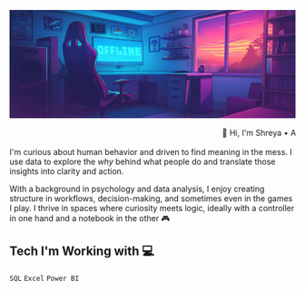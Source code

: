 <p align="center">
  <img src="./banner.png" alt="GitHub banner">
</p>

<p align="center">
  <marquee behavior="scroll" direction="left" scrollamount="5">
    🌟 Hi, I'm Shreya • Aspiring Data Analyst • Understanding Behavior, Patterns & Performance 🌟
  </marquee>
</p>

I'm curious about human behavior and driven to find meaning in the mess. I use data to explore the *why* behind what people do and translate those insights into clarity and action.

With a background in psychology and data analysis, I enjoy creating structure in workflows, decision-making, and sometimes even in the games I play. I thrive in spaces where curiosity meets logic, ideally with a controller in one hand and a notebook in the other 🎮

## Tech I'm Working with 💻
`SQL` `Excel` `Power BI` 



